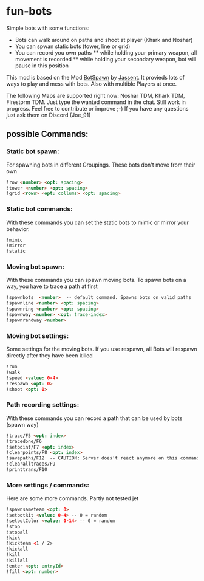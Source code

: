# fun-bots

Simple bots with some functions:
* Bots can walk around on paths and shoot at player (Khark and Noshar)
* You can spwan static bots (tower, line or grid)
* You can record you own paths
** while holding your primary weapon, all movement is recorded
** while holding your secondary weapon, bot will pause in this position


This mod is based on the Mod [BotSpawn](https://github.com/J4nssent/VU-Mods/tree/master/BotSpawn "Original Mod by Jassent") by [Jassent](https://github.com/J4nssent "Jassent").
It provieds lots of ways to play and mess with bots. Also with multible Players at once.

The following Maps are supported right now:
Noshar TDM, Khark TDM, Firestorm TDM.
Just type the wanted command in the chat. Still work in progress.
Feel free to contribute or improve ;-)
If you have any questions just ask them on Discord (Joe_91)


## possible Commands:

### Static bot spawn:

For spawning bots in different Groupings. These bots don't move from their own

```html
!row <number> <opt: spacing>
!tower <number> <opt: spacing>
!grid <rows> <opt: collums> <opt: spacing>
```

    
### Static bot commands:

With these commands you can set the static bots to mimic or mirror your behavior.

```html
!mimic
!mirror
!static
```

### Moving bot spawn:

With these commands you can spawn moving bots. To spawn bots on a way, you have to trace a path at first

```html
!spawnbots  <number>  -- default command. Spawns bots on valid paths
!spawnline <number> <opt: spacing>
!spawnring <number> <opt: spacing>
!spawnway <number> <opt: trace-index>
!spawnrandway <number>
```
    
### Moving bot settings:

Some settings for the moving bots.
If you use respawn, all Bots will respawn directly after they have been killed

```html
!run
!walk
!speed <value: 0-4>
!respawn <opt: 0>
!shoot <opt: 0>
```

### Path recording settings:

With these commands you can record a path that can be used by bots (spawn way)

```html
!trace/F5 <opt: index>
!tracedone/F6
!setpoint/F7 <opt: index>
!clearpoints/F8 <opt: index>
!savepaths/F12  -- CAUTION: Server does't react anymore on this command. Just wait till done
!clearalltraces/F9
!printtrans/F10
```

### More settings / commands:

Here are some more commands. Partly not tested jet

```html
!spawnsameteam <opt: 0>
!setbotkit <value: 0-4> -- 0 = random
!setbotColor <value: 0-14> -- 0 = random
!stop
!stopall
!kick
!kickteam <1 / 2>
!kickall
!kill
!killall
!enter <opt: entryId>
!fill <opt: number>
```
